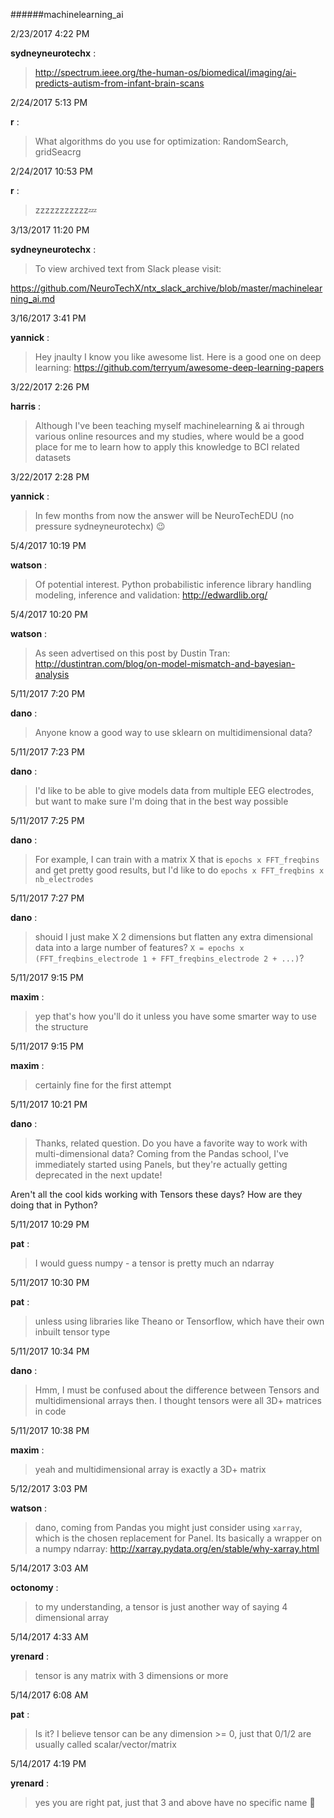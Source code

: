 ######machinelearning_ai

2/23/2017 4:22 PM

 **sydneyneurotechx** :

 ><http://spectrum.ieee.org/the-human-os/biomedical/imaging/ai-predicts-autism-from-infant-brain-scans>

2/24/2017 5:13 PM

 **r** :

 >What algorithms do you use for optimization: RandomSearch, gridSeacrg

2/24/2017 10:53 PM

 **r** :

 >zzzzzzzzzzz:zzz:

3/13/2017 11:20 PM

 **sydneyneurotechx** :

 >To view archived text from Slack please visit:

> 
<https://github.com/NeuroTechX/ntx_slack_archive/blob/master/machinelearning_ai.md>

3/16/2017 3:41 PM

 **yannick** :

 >Hey jnaulty I know you like awesome list. Here is a good one on deep learning: <https://github.com/terryum/awesome-deep-learning-papers>

3/22/2017 2:26 PM

 **harris** :

 >Although I've been teaching myself machinelearning &amp; ai through various online resources and my studies, where would be a good place for me to learn how to apply this knowledge to BCI related datasets

3/22/2017 2:28 PM

 **yannick** :

 >In few months from now the answer will be NeuroTechEDU (no pressure sydneyneurotechx) :wink:

5/4/2017 10:19 PM

 **watson** :

 >Of potential interest. Python probabilistic inference library handling modeling, inference and validation: <http://edwardlib.org/>

5/4/2017 10:20 PM

 **watson** :

 >As seen advertised on this post by Dustin Tran: <http://dustintran.com/blog/on-model-mismatch-and-bayesian-analysis>

5/11/2017 7:20 PM

 **dano** :

 >Anyone know a good way to use sklearn on multidimensional data?

5/11/2017 7:23 PM

 **dano** :

 >I'd like to be able to give models data from multiple EEG electrodes, but want to make sure I'm doing that in the best way possible

5/11/2017 7:25 PM

 **dano** :

 >For example, I can train with a matrix X that is `epochs x FFT_freqbins` and get pretty good results, but I'd like to do `epochs x FFT_freqbins x nb_electrodes`

5/11/2017 7:27 PM

 **dano** :

 >shouid I just make X 2 dimensions but flatten any extra dimensional data into a large number of features? `X = epochs x (FFT_freqbins_electrode 1 + FFT_freqbins_electrode 2 + ...)`?

5/11/2017 9:15 PM

 **maxim** :

 >yep that's how you'll do it unless you have some smarter way to use the structure

5/11/2017 9:15 PM

 **maxim** :

 >certainly fine for the first attempt

5/11/2017 10:21 PM

 **dano** :

 >Thanks, related question. Do you have a favorite way to work with multi-dimensional data? Coming from the Pandas school, I've immediately started using Panels, but they're actually getting deprecated in the next update!

> 


> 
Aren't all the cool kids working with Tensors these days? How are they doing that in Python?

5/11/2017 10:29 PM

 **pat** :

 >I would guess numpy - a tensor is pretty much an ndarray

5/11/2017 10:30 PM

 **pat** :

 >unless using libraries like Theano or Tensorflow, which have their own inbuilt tensor type

5/11/2017 10:34 PM

 **dano** :

 >Hmm, I must be confused about the difference between Tensors and multidimensional arrays then. I thought tensors were all 3D+ matrices in code

5/11/2017 10:38 PM

 **maxim** :

 >yeah and multidimensional array is exactly a 3D+ matrix

5/12/2017 3:03 PM

 **watson** :

 >dano, coming from Pandas you might just consider using `xarray`, which is the chosen replacement for Panel. Its basically a wrapper on a numpy ndarray: <http://xarray.pydata.org/en/stable/why-xarray.html>

5/14/2017 3:03 AM

 **octonomy** :

 >to my understanding, a tensor is just another way of saying 4 dimensional array

5/14/2017 4:33 AM

 **yrenard** :

 >tensor is any matrix with 3 dimensions or more

5/14/2017 6:08 AM

 **pat** :

 >Is it? I believe tensor can be any dimension &gt;= 0, just that 0/1/2 are usually called scalar/vector/matrix

5/14/2017 4:19 PM

 **yrenard** :

 >yes you are right pat, just that 3 and above have no specific name :slightly_smiling_face:

